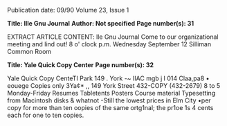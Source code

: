 Publication date: 09/90
Volume 23, Issue 1

**Title: llle Gnu Journal**
**Author: Not specified**
**Page number(s): 31**

EXTRACT ARTICLE CONTENT:
lle Gnu Journal 
Come to our organizational meeting and lind out! 
8 o' clock p.m. 
Wednesday 
September 12 
Silliman Common Room 



**Title: Yale Quick Copy Center**
**Page number(s): 32**

Yale Quick Copy CenteTI 
Park 
149 . York 
-~ 
IIAC 
mgb 
j 
l 
014 Claa,pa8 
• 
eouege 
Copies 
only 3Ya¢* 
,, 
149 York Street 
432-COPY 
(432-2679) 
8 to 5 
Monday-Friday 
Resumes 
Tabletents 
Posters 
Course material 
Typesetting from 
Macintosh disks 
& whatnot 
-Still the lowest 
prices in Elm City 
•per copy for more than ten oopies of the same ortg1nal; 
the pr1oe 1s 4 cents each for one to ten copies.